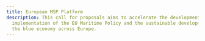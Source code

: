 ```yaml
---
title: European MSP Platform
description: This call for proposals aims to accelerate the development and
  implementation of the EU Maritime Policy and the sustainable development of
  the blue economy across Europe.
---
```


